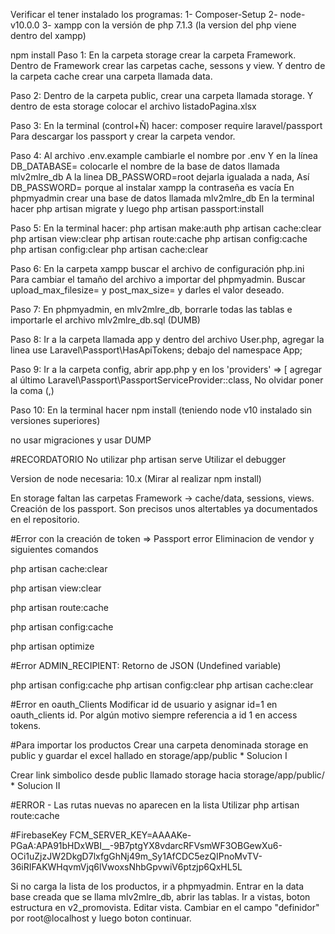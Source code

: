 Verificar el tener instalado los programas:
1- Composer-Setup
2- node-v10.0.0
3- xampp con la versión de php 7.1.3 (la version del php viene dentro del xampp)

npm install
Paso 1:
En la carpeta storage crear la carpeta Framework.
Dentro de Framework crear las carpetas cache, sessons y view.
Y dentro de la carpeta cache crear una carpeta llamada data.

Paso 2: 
Dentro de la carpeta public, crear una carpeta llamada storage.
Y dentro de esta storage colocar el archivo listadoPagina.xlsx

Paso 3:
En la terminal (control+Ñ) hacer: composer require laravel/passport
Para descargar los passport y crear la carpeta vendor.

Paso 4:
Al archivo .env.example cambiarle el nombre por .env
Y en la línea DB_DATABASE= colocarle el nombre de la
base de datos llamada mlv2mlre_db
A la linea DB_PASSWORD=root dejarla igualada a nada,
Así DB_PASSWORD= porque al instalar xampp la contraseña es vacía
En phpmyadmin crear una base de datos llamada mlv2mlre_db
En la terminal hacer php artisan migrate y luego php artisan passport:install

Paso 5:
En la terminal hacer:
php artisan make:auth
php artisan cache:clear
php artisan view:clear
php artisan route:cache
php artisan config:cache
php artisan config:clear
php artisan cache:clear

Paso 6:
En la carpeta xampp buscar el archivo de configuración php.ini
Para cambiar el tamaño del archivo a importar del phpmyadmin.
Buscar upload_max_filesize= y post_max_size= y darles el valor deseado.

Paso 7:
En phpmyadmin, en mlv2mlre_db, borrarle todas las tablas e importarle el archivo mlv2mlre_db.sql (DUMB)

Paso 8:
Ir a la carpeta llamada app y dentro del archivo User.php, agregar la linea
use Laravel\Passport\HasApiTokens;
debajo del namespace App;

Paso 9:
Ir a la carpeta config, abrir app.php y en los 'providers' => [
agregar al último Laravel\Passport\PassportServiceProvider::class,
No olvidar poner la coma (,)

Paso 10:
En la terminal hacer npm install (teniendo node v10 instalado sin versiones superiores)

<!-- #Post Migraciones
Ejecutar en la base de datos estos alters para modificar la relacion con la tabla origen previo llenado de datos

- ALTER TABLE `productos` CHANGE `origen_id` `origen_id` VARCHAR(3) NOT NULL;
- ALTER TABLE `productos` ADD  FOREIGN KEY (`origen_id`) REFERENCES `origen`(`id`) ON DELETE NO ACTION ON UPDATE NO ACTION;
- ALTER TABLE `productos` CHANGE `id` `id` INT(11) NOT NULL;
- ALTER TABLE `estados_productos` CHANGE `id` `id` VARCHAR(2) NOT NULL;
- ALTER TABLE `productos` CHANGE `estado_id` `estado_id` VARCHAR(2) NOT NULL;
- ALTER TABLE `productos` ADD  CONSTRAINT `producto_estado_id_foreign` FOREIGN KEY (`estado_id`) REFERENCES `estados_productos`(`id`) ON DELETE NO ACTION ON UPDATE NO ACTION; --> no usar migraciones y usar DUMP

#RECORDATORIO
No utilizar php artisan serve
Utilizar el debugger

Version de node necesaria: 10.x (Mirar al realizar npm install)

En storage faltan las carpetas Framework -> cache/data, sessions, views.
Creación de los passport.
Son precisos unos altertables ya documentados en el repositorio.

#Error con la creación de token => Passport error
Eliminacion de vendor y siguientes comandos

php artisan cache:clear

php artisan view:clear

php artisan route:cache

php artisan config:cache

php artisan optimize

#Error ADMIN_RECIPIENT: Retorno de JSON (Undefined variable)

php artisan config:cache
php artisan config:clear
php artisan cache:clear

#Error en oauth_Clients
Modificar id de usuario y asignar id=1 en oauth_clients id. Por algún motivo siempre referencia a id 1 en access tokens.

#Para importar los productos
Crear una carpeta denominada storage en public y guardar el excel hallado en storage/app/public * Solucion I

Crear link simbolico desde public llamado storage hacia storage/app/public/ * Solucion II

#ERROR - Las rutas nuevas no aparecen en la lista
Utilizar php artisan route:cache

#FirebaseKey
FCM_SERVER_KEY=AAAAKe-PGaA:APA91bHDxWBI__-9B7ptgYX8vdarcRFVsmWF3OBGewXu6-OCi1uZjzJW2DkgD7lxfgGhNj49m_Sy1AfCDC5ezQIPnoMvTV-36iRIFAKWHqvmVjq6lVwoxsNhbGpvwiV6ptzjp6QxHL5L

Si no carga la lista de los productos, ir a phpmyadmin.
Entrar en la data base creada que se llama mlv2mlre_db, abrir las tablas.
Ir a vistas, boton estructura en v2_promovista. Editar vista.
Cambiar en el campo "definidor" por root@localhost y luego boton continuar.
